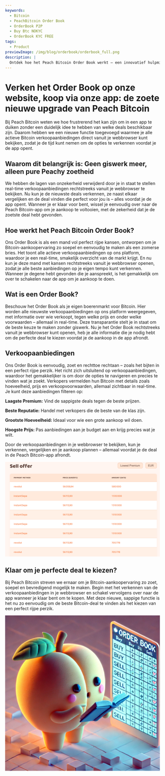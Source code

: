 ```yaml
---
keywords:
  - Bitcoin
  - PeachBitcoin Order Book
  - OrderBook P2P
  - Buy Btc NOKYC
  - OrderBook KYC FREE
tags:
  - Product
previewImage: /img/blog/orderbook/orderbook_full.png
description: |
  Ontdek hoe het Peach Bitcoin Order Book werkt – een innovatief hulpmiddel om Bitcoin snel, veilig en anoniem te kopen. Profiteer van de unieke opzet met uitsluitend verkoopaanbiedingen om de perfecte deal te vinden op basis van je betaalmethode en voorkeuren.
---
```


# Verken het Order Book op onze website, koop via onze app: de zoete nieuwe upgrade van Peach Bitcoin
Bij Peach Bitcoin weten we hoe frustrerend het kan zijn om in een app te duiken zonder een duidelijk idee te hebben van welke deals beschikbaar zijn. Daarom hebben we een nieuwe functie toegevoegd waarmee je alle actieve Bitcoin verkoopaanbiedingen direct vanuit je webbrowser kunt bekijken, zodat je de tijd kunt nemen om de opties te verkennen voordat je de app opent.

## Waarom dit belangrijk is: Geen giswerk meer, alleen pure Peachy zoetheid
We hebben de lagen van onzekerheid verwijderd door je in staat te stellen real-time verkoopaanbiedingen rechtstreeks vanuit je webbrowser te bekijken. Nu kun je de nieuwste deals verkennen, ze naast elkaar vergelijken en de deal vinden die perfect voor jou is – alles voordat je de app opent. Wanneer je er klaar voor bent, wissel je eenvoudig over naar de Peach Bitcoin-app om je aankoop te voltooien, met de zekerheid dat je de zoetste deal hebt gevonden.

## Hoe werkt het Peach Bitcoin Order Book?
Ons Order Book is als een mand vol perfect rijpe kansen, ontworpen om je Bitcoin-aankoopervaring zo soepel en eenvoudig te maken als een zomerse bries. Het toont alle actieve verkoopaanbiedingen op ons platform, waardoor je een real-time, smakelijk overzicht van de markt krijgt. En nu kun je deze mand met kansen rechtstreeks vanuit je webbrowser openen, zodat je alle beste aanbiedingen op je eigen tempo kunt verkennen. Wanneer je degene hebt gevonden die je aanspreekt, is het gemakkelijk om over te schakelen naar de app om je aankoop te doen.

## Wat is een Order Book?
Beschouw het Order Book als je eigen boerenmarkt voor Bitcoin. Hier worden alle nieuwste verkoopaanbiedingen op ons platform weergegeven, met informatie over wie verkoopt, tegen welke prijs en onder welke voorwaarden – allemaal in real-time. Deze transparantie stelt je in staat om de beste keuze te maken zonder giswerk. Nu je het Order Book rechtstreeks vanuit je webbrowser kunt openen, heb je alle informatie die je nodig hebt om de perfecte deal te kiezen voordat je de aankoop in de app afrondt.

## Verkoopaanbiedingen
Ons Order Book is eenvoudig, zoet en rechttoe rechtaan – zoals het bijten in een perfect rijpe perzik. Het richt zich uitsluitend op verkoopaanbiedingen, waardoor het gemakkelijker is om door de opties te navigeren en precies te vinden wat je zoekt. Verkopers vermelden hun Bitcoin met details zoals hoeveelheid, prijs en verkoopvoorwaarden, allemaal zichtbaar in real-time. Je kunt deze aanbiedingen filteren op:

**Laagste Premium:** Vind de sappigste deals tegen de beste prijzen.

**Beste Reputatie:** Handel met verkopers die de beste van de klas zijn.

**Grootste Hoeveelheid:** Ideaal voor wie een grote aankoop wil doen.

**Hoogste Prijs:** Pas aanbiedingen aan je budget aan en krijg precies wat je wilt.

Door de verkoopaanbiedingen in je webbrowser te bekijken, kun je verkennen, vergelijken en je aankoop plannen – allemaal voordat je de deal in de Peach Bitcoin-app afrondt.

![](/img/blog/orderbook/orderbook.png)

## Klaar om je perfecte deal te kiezen?
Bij Peach Bitcoin streven we ernaar om je Bitcoin-aankoopervaring zo zoet, soepel en bevredigend mogelijk te maken. Begin met het verkennen van de verkoopaanbiedingen in je webbrowser en schakel vervolgens over naar de app wanneer je klaar bent om te kopen. Met deze nieuwe, sappige functie is het nu zo eenvoudig om de beste Bitcoin-deal te vinden als het kiezen van een perfect rijpe perzik.

![](/img/blog/orderbook/kycfree.png)
